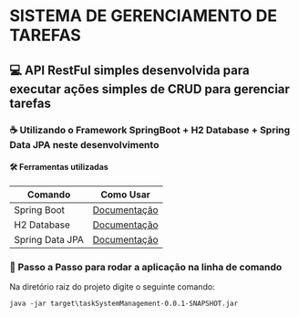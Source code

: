 
# SISTEMA DE GERENCIAMENTO DE TAREFAS
##  💻 API RestFul simples desenvolvida para executar ações simples de CRUD para gerenciar tarefas

### ☕ Utilizando o Framework SpringBoot + H2 Database + Spring Data JPA neste desenvolvimento

#### 🛠️ Ferramentas utilizadas

| Comando | Como Usar |
| ------- | --------- |
| Spring Boot | [Documentação](https://docs.spring.io/spring-framework/reference/overview.html) |
| H2 Database | [Documentação](https://www.h2database.com/html/tutorial.html) |
| Spring Data JPA | [Documentação](https://docs.spring.io/spring-framework/reference/data-access/orm/jpa.html#page-title) |


### 🔎 Passo a Passo para rodar a aplicação na linha de comando


Na diretório raiz do projeto digite o seguinte comando:

```
java -jar target\taskSystemManagement-0.0.1-SNAPSHOT.jar
```


